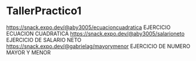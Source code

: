 # TallerPractico1


https://snack.expo.dev/@aby3005/ecuacioncuadratica   EJERCICIO ECUACION CUADRATICA
https://snack.expo.dev/@aby3005/salarioneto     EJERCICIO DE SALARIO NETO
https://snack.expo.dev/@gabrielag/mayorymenor   EJERCICIO DE NUMERO MAYOR Y MENOR
